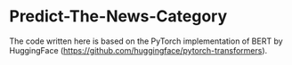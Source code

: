 # Predict-The-News-Category
The code written here is based on the PyTorch implementation of BERT by HuggingFace (https://github.com/huggingface/pytorch-transformers).
